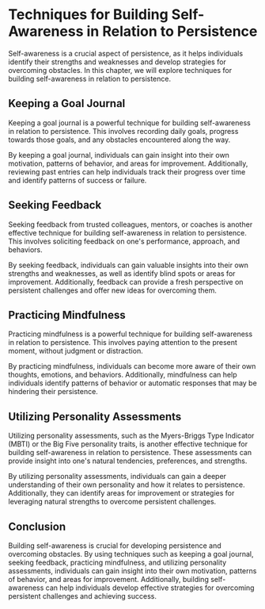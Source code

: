 Techniques for Building Self-Awareness in Relation to Persistence
=====================================================================================================

Self-awareness is a crucial aspect of persistence, as it helps individuals identify their strengths and weaknesses and develop strategies for overcoming obstacles. In this chapter, we will explore techniques for building self-awareness in relation to persistence.

Keeping a Goal Journal
----------------------

Keeping a goal journal is a powerful technique for building self-awareness in relation to persistence. This involves recording daily goals, progress towards those goals, and any obstacles encountered along the way.

By keeping a goal journal, individuals can gain insight into their own motivation, patterns of behavior, and areas for improvement. Additionally, reviewing past entries can help individuals track their progress over time and identify patterns of success or failure.

Seeking Feedback
----------------

Seeking feedback from trusted colleagues, mentors, or coaches is another effective technique for building self-awareness in relation to persistence. This involves soliciting feedback on one's performance, approach, and behaviors.

By seeking feedback, individuals can gain valuable insights into their own strengths and weaknesses, as well as identify blind spots or areas for improvement. Additionally, feedback can provide a fresh perspective on persistent challenges and offer new ideas for overcoming them.

Practicing Mindfulness
----------------------

Practicing mindfulness is a powerful technique for building self-awareness in relation to persistence. This involves paying attention to the present moment, without judgment or distraction.

By practicing mindfulness, individuals can become more aware of their own thoughts, emotions, and behaviors. Additionally, mindfulness can help individuals identify patterns of behavior or automatic responses that may be hindering their persistence.

Utilizing Personality Assessments
---------------------------------

Utilizing personality assessments, such as the Myers-Briggs Type Indicator (MBTI) or the Big Five personality traits, is another effective technique for building self-awareness in relation to persistence. These assessments can provide insight into one's natural tendencies, preferences, and strengths.

By utilizing personality assessments, individuals can gain a deeper understanding of their own personality and how it relates to persistence. Additionally, they can identify areas for improvement or strategies for leveraging natural strengths to overcome persistent challenges.

Conclusion
----------

Building self-awareness is crucial for developing persistence and overcoming obstacles. By using techniques such as keeping a goal journal, seeking feedback, practicing mindfulness, and utilizing personality assessments, individuals can gain insight into their own motivation, patterns of behavior, and areas for improvement. Additionally, building self-awareness can help individuals develop effective strategies for overcoming persistent challenges and achieving success.
